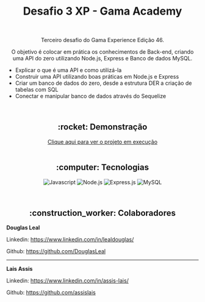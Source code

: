<h1 align="center">Desafio 3 XP - Gama Academy</h1>

<br>

<p align="center">Terceiro desafio do Gama Experience Edição 46.</p>

<p align="center">O objetivo é colocar em prática os conhecimentos de Back-end, criando uma API do zero utilizando Node.js, Express e Banco de dados MySQL.</p>

<ul>
    <li>Explicar o que é uma API e como utilizá-la</li>
    <li>Construir uma API utilizando boas práticas em Node.js e Express</li>
    <li>Criar um banco de dados do zero, desde a estrutura DER a criação de tabelas com SQL</li>
    <li>Conectar e manipular banco de dados através do Sequelize</li>
</ul>

<br>

<h2 align="center">:rocket: Demonstração</h2>
<div align="center"> 
  <a href="#">Clique aqui para ver o projeto em execução</a>
</div>

<br>

<h2 align="center">:computer: Tecnologias</h2>

<div align="center">


  ![Javascript](https://img.shields.io/badge/JavaScript-F7DF1E?style=for-the-badge&logo=javascript&logoColor=black)
  ![Node.js](https://img.shields.io/badge/Node.js-43853D?style=for-the-badge&logo=node.js&logoColor=white)
  ![Express.js](https://img.shields.io/badge/Express.js-404D59?style=for-the-badge)
  ![MySQL](https://img.shields.io/badge/MySQL-00000F?style=for-the-badge&logo=mysql&logoColor=white)
</div>
<br>
<h2 align="center">:construction_worker: Colaboradores</h2>

**Douglas Leal**

Linkedin: https://www.linkedin.com/in/lealdouglas/

Github: https://github.com/DouglasLeal

---

**Lais Assis**

Linkedin: https://www.linkedin.com/in/assis-lais/

Github: https://github.com/assislais